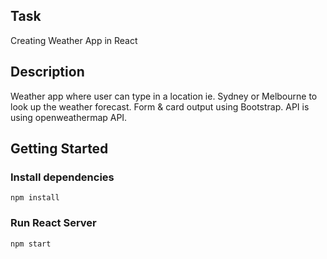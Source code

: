 ## Task

Creating Weather App in React

## Description

Weather app where user can type in a location ie. Sydney or Melbourne to look up the weather forecast.
Form & card output using Bootstrap.
API is using openweathermap API.

## Getting Started

### Install dependencies

```
npm install
```

### Run React Server

```
npm start
```
